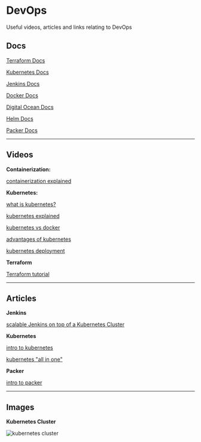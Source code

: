 # DevOps

Useful videos, articles and links relating to DevOps

## Docs

[Terraform Docs](https://www.terraform.io/docs/index.html)

[Kubernetes Docs](https://kubernetes.io/docs/concepts/overview/what-is-kubernetes/)

[Jenkins Docs](https://jenkins.io/doc/)

[Docker Docs](https://docs.docker.com/)

[Digital Ocean Docs](https://developers.digitalocean.com/documentation/v2/)

[Helm Docs](https://helm.sh/docs/)

[Packer Docs](https://packer.io/docs/index.html)

---------------------------------------------
## Videos

**Containerization:**

[containerization explained](https://www.youtube.com/watch?v=0qotVMX-J5s)

**Kubernetes:**

[what is kubernetes?](https://www.youtube.com/watch?v=LVpbsTIzkkE)

[kubernetes explained](https://www.youtube.com/watch?v=aSrqRSk43lY)

[kubernetes vs docker](https://www.youtube.com/watch?v=2vMEQ5zs1ko)

[advantages of kubernetes](https://www.youtube.com/watch?v=1Br4m0_8YDQ)

[kubernetes deployment](https://www.youtube.com/watch?v=Sulw5ndbE88)

**Terraform**

[Terraform tutorial](https://www.youtube.com/watch?v=1JAx2npuprk&list=PLtK75qxsQaMIHQOaDd0Zl_jOuu1m3vcWO)

---------------------------------------------------
## Articles

**Jenkins**

[scalable Jenkins on top of a Kubernetes Cluster](https://dzone.com/articles/how-to-setup-scalable-jenkins-on-top-of-a-kubernet)

**Kubernetes**

[intro to kubernetes](https://www.digitalocean.com/community/tutorials/an-introduction-to-kubernetes)

[kubernetes "all in one"](https://medium.com/@smijar/installing-kubernetes-all-in-one-on-a-low-resource-vps-1c89dd5f0096)

**Packer**

[intro to packer](https://packer.io/intro/why.html)

---------------------------------------------------

## Images

**Kubernetes Cluster**

<img alt="kubernetes cluster" src="https://miro.medium.com/max/1400/1*tbR4NHWj-7L04lm3hEgdsg.png" />



